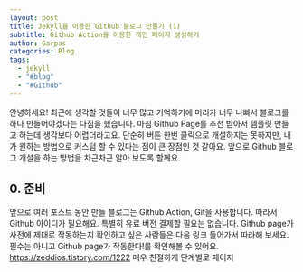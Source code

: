 ```yaml
---
layout: post
title: Jekyll을 이용한 Github 블로그 만들기 (1)
subtitle: Github Action을 이용한 개인 페이지 생성하기
author: Garpas
categories: Blog
tags:
  - jekyll
  - "#blog"
  - "#Github"
---
```

안녕하세요! 
최근에 생각할 것들이 너무 많고 기억하기에 머리가 너무 나빠서 블로그를 하나 만들어야겠다는 다짐을 했습니다. 마침 Github Page를 추천 받아서 템플릿 만들고 하는데 생각보다 어렵더라고요. 단순히 버튼 한번 클릭으로 개설하지는 못하지만, 내가 원하는 방법으로 커스텀 할 수 있다는 점이 큰 장점인 것 같아요. 앞으로 Github 블로그 개설을 하는 방법을 차근차근 알아 보도록 할께요.

## 0. 준비
앞으로 여러 포스트 동안 만들 블로그는 Github Action, Git을 사용합니다. 따라서 Github 아이디가 필요해요. 특별히 유료 버전 결제할 필요는 없습니다. Github page가 사전에 제대로 작동하는지 확인하고 싶은 사람들은 다음 링크 들어가서 따라해 보세요. 필수는 아니고 Github page가 작동한다!를 확인해볼 수 있어요. 
https://zeddios.tistory.com/1222 
매우 친절하게 단계별로 페이지 


